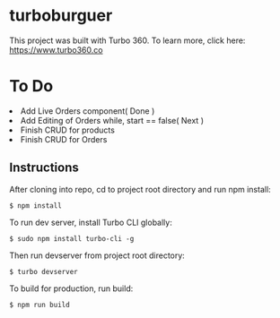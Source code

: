 # turboburguer

This project was built with Turbo 360. To learn more, click here: https://www.turbo360.co

# To Do

<li>Add Live Orders component( Done )</li>
<li>Add Editing of Orders while, start == false( Next  )</li>
<li>Finish CRUD for products</li>
<li>Finish CRUD for Orders</li>

## Instructions
After cloning into repo, cd to project root directory and run npm install:

```
$ npm install
```

To run dev server, install Turbo CLI globally:

```
$ sudo npm install turbo-cli -g
```

Then run devserver from project root directory:

```
$ turbo devserver
```

To build for production, run build:

```
$ npm run build
```

